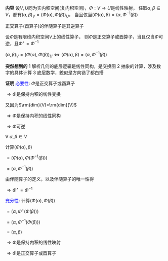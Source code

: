 **内容**
设$V,U$同为实内积空间(复内积空间)，$\Phi:V\to U$是线性映射，
任取$\alpha,\beta\in V$，都有$(\alpha,\beta)_V=(\Phi(\alpha),\Phi(\beta))_U$，
当且仅当$(\Phi(\alpha),\beta)=(\alpha,\Phi^{-1}(\beta))$

正交算子(酉算子)的伴随算子是其逆算子

设$\Phi$是有限维内积空间$V$上的线性算子，
则$\Phi$是正交算子或酉算子，当且仅当$\Phi$可逆，且$\Phi^\star=\Phi^{-1}$

$(\alpha,\beta)_V=(\Phi(\alpha),\Phi(\beta))_U\Leftrightarrow(\Phi(\alpha),\beta)=(\alpha,\Phi^{-1}(\beta))$

**突然想到的**
1 解析几何的底层逻辑是线性同构，是交换图
2 抽象的计算，涉及数字的具体计算
3 底层数学，貌似是方向错了都白搭

**证明**
<font color=blue>必要性</font>:
$\Phi$是正交算子或酉算子

$\Rightarrow\Phi$是保持内积的线性变换

又因为$\rm{dim}(V)=\rm{dim}(V)$

$\Rightarrow\Phi$是保持内积的线性同构

$\Rightarrow\Phi$可逆

$\forall\ \alpha,\beta\in V$

计算$(\Phi(\alpha),\beta)$

$=(\Phi(\alpha),\Phi(\Phi^{-1}(\beta)))$

$=(\alpha,\Phi^{-1}(\beta))$

由伴随算子的定义，以及伴随算子的唯一性得

$\Rightarrow\Phi^\star=\Phi^{-1}$

<font color=blue>充分性</font>:
计算$(\Phi(\alpha),\Phi(\beta))$

$=(\alpha,\Phi^\star(\Phi(\beta)))$

$=(\alpha,\Phi^{-1}(\Phi(\beta)))$

$=(\alpha,\beta)$

$\Rightarrow\Phi$是保持内积的线性映射

$\Rightarrow\Phi$是正交算子或酉算子
